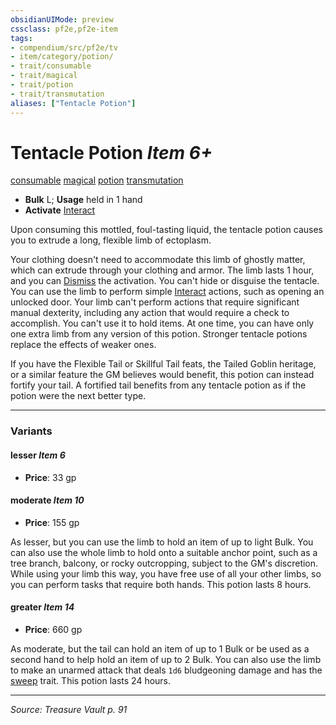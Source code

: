```yaml
---
obsidianUIMode: preview
cssclass: pf2e,pf2e-item
tags:
- compendium/src/pf2e/tv
- item/category/potion/
- trait/consumable
- trait/magical
- trait/potion
- trait/transmutation
aliases: ["Tentacle Potion"]
---
```

# Tentacle Potion *Item 6+*  
[consumable](consumable.md "Consumable Item Trait")  [magical](magical.md "Magical Item Trait")  [potion](potion.md "Potion Item Trait")  [transmutation](transmutation.md "Transmutation School Trait")  

- **Bulk** L; **Usage** held in 1 hand
- **Activate** [Interact](interact.md)

Upon consuming this mottled, foul-tasting liquid, the tentacle potion causes you to extrude a long, flexible limb of ectoplasm.

Your clothing doesn't need to accommodate this limb of ghostly matter, which can extrude through your clothing and armor. The limb lasts 1 hour, and you can [Dismiss](dismiss.md) the activation. You can't hide or disguise the tentacle. You can use the limb to perform simple [Interact](interact.md) actions, such as opening an unlocked door. Your limb can't perform actions that require significant manual dexterity, including any action that would require a check to accomplish. You can't use it to hold items. At one time, you can have only one extra limb from any version of this potion. Stronger tentacle potions replace the effects of weaker ones.

If you have the Flexible Tail or Skillful Tail feats, the Tailed Goblin heritage, or a similar feature the GM believes would benefit, this potion can instead fortify your tail. A fortified tail benefits from any tentacle potion as if the potion were the next better type.

---

### Variants

#### lesser *Item 6*

- **Price**: 33 gp

#### moderate *Item 10*

- **Price**: 155 gp

As lesser, but you can use the limb to hold an item of up to light Bulk. You can also use the whole limb to hold onto a suitable anchor point, such as a tree branch, balcony, or rocky outcropping, subject to the GM's discretion. While using your limb this way, you have free use of all your other limbs, so you can perform tasks that require both hands. This potion lasts 8 hours.

#### greater *Item 14*

- **Price**: 660 gp

As moderate, but the tail can hold an item of up to 1 Bulk or be used as a second hand to help hold an item of up to 2 Bulk. You can also use the limb to make an unarmed attack that deals `1d6` bludgeoning damage and has the [sweep](sweep.md "Sweep Weapon Trait") trait. This potion lasts 24 hours.

---
*Source: Treasure Vault p. 91*